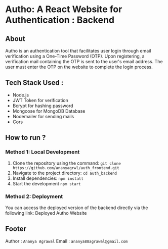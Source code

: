# Autho: A React Website for Authentication : Backend

## About
Autho is an authentication tool that facilitates user login through email verification using a One-Time Password (OTP). Upon registering, a verification mail containing the OTP is sent to the user's email address. The user must enter the OTP on the website to complete the login process.

## Tech Stack Used :
<ul>
    <li>Node.js</li>
    <li>JWT Token for verification</li>
    <li>Bcrypt for hashing password</li>
    <li>Mongoose for MongoDB Database</li>
    <li>Nodemailer for sending mails</li>
    <li>Cors</li>
</ul>

## How to run ?
### Method 1: Local Development
1. Clone the repository using the command: `git clone https://github.com/ananyagrwl/auth_frontend.git`
2. Navigate to the project directory: `cd auth_backend`
3. Install dependencies: `npm install`
4. Start the development `npm start`

### Method 2: Deployment
You can access the deployed version of the backend directly via the following link: Deployed Autho Website


## Footer
Author : `Ananya Agrawal`
Email : `ananya88agrawal@gmail.com`
